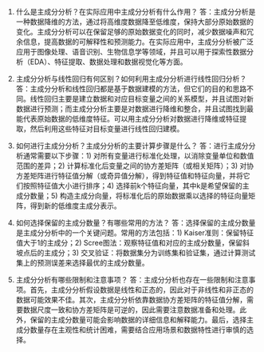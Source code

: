 1. 什么是主成分分析？在实际应用中主成分分析有什么作用？
答：主成分分析是一种数据降维的方法，通过将高维度数据降至低维度，保持大部分原始数据的变化。主成分分析可以在保留足够的原始数据变化的同时，减少数据噪声和冗余信息，提高数据的可解释性和预测能力。在实际应用中，主成分分析被广泛应用于图像处理、语音识别、生物信息学等领域，并且可以用于探索性数据分析（EDA）、特征提取、数据处理和数据视觉化等方面。

2. 主成分分析与线性回归有何区别？如何利用主成分分析进行线性回归分析？
答：主成分分析和线性回归都是基于数据建模的方法，但它们的目的和思路不同。线性回归主要是建立数据和对应目标变量之间的关系模型，并且试图对新数据进行预测；而主成分分析主要是对数据进行降维和整合，并且试图找到最能代表原始数据的低维度特征。可以用主成分分析对数据进行降维或特征提取，然后利用这些特征对目标变量进行线性回归建模。

3. 如何进行主成分分析？主成分分析的主要计算步骤是什么？
答：进行主成分分析通常需要以下步骤：1) 对所有变量进行标准化处理，以消除变量单位和数值范围的差异；2) 计算标准化后变量之间的协方差矩阵（或相关矩阵）；3) 对协方差矩阵进行特征值分解（或奇异值分解），得到特征值和特征向量，并将它们按照特征值大小进行排序；4) 选择前k个特征向量，其中k是希望保留的主成分数量；5) 构造主成分向量，将标准化后的原始数据乘以选择的特征向量矩阵，得到新的低维度主成分表示。

4. 如何选择保留的主成分数量？有哪些常用的方法？
答：选择保留的主成分数量是主成分分析中的一个关键问题。常用的方法包括：1) Kaiser准则：保留特征值大于1的主成分；2) Scree图法：观察特征值和对应的主成分数量，保留斜坡点后的主成分；3) 交叉验证：将数据集分为训练集和验证集，通过计算测试集上的预测误差来选择最优的主成分数量。

5. 主成分分析有哪些限制和注意事项？
答：主成分分析也存在一些限制和注意事项。首先，主成分分析假设数据是线性和正态的，因此对于非线性和非正态的数据可能效果不佳。其次，主成分分析依靠数据协方差矩阵的特征值分解，需要数据尺度一致和协方差矩阵是可逆的，因此需要注意数据准备和处理。此外，保留的主成分数量可能会影响数据的详细信息和解释能力。最后，选择主成分数量存在主观性和统计困难，需要结合应用场景和数据特性进行审慎的选择。